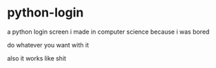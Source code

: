 # python-login




a python login screen i made in computer science because i was bored




do whatever you want with it




also it works like shit
